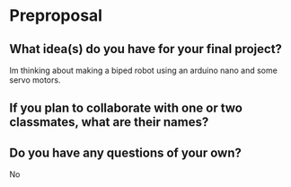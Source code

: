 # Preproposal

## What idea(s) do you have for your final project?

Im thinking about making a biped robot using an arduino nano and some servo motors.

## If you plan to collaborate with one or two classmates, what are their names?



## Do you have any questions of your own?

No
